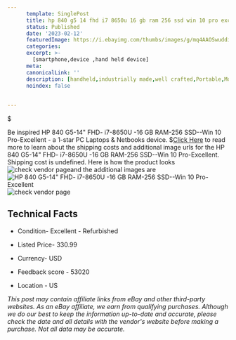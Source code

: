 ```yaml
---
      template: SinglePost
      title: hp 840 g5 14 fhd i7 8650u 16 gb ram 256 ssd win 10 pro excellent
      status: Published
      date: '2023-02-12'
      featuredImage: https://i.ebayimg.com/thumbs/images/g/mq4AAOSwuddidUF1/s-l225.jpg
      categories: 
      excerpt: >-
        [smartphone,device ,hand held device]
      meta:
      canonicalLink: ''
      description: [handheld,industrially made,well crafted,Portable,Mobile,Compact,Convenient,Lightweight,Maneuverable,Man-portable,Miniature,Carriable,Hand-held,Light,Holdable,Transportable,Mobile device,Pocket-sized,On-the-go,Wireless,Cordless,Compact size,Convenient size, smartphone,device ,hand held device]
      noindex: false
      
        
---
```

$

Be inspired HP 840 G5-14" FHD- i7-8650U -16 GB RAM-256 SSD--Win 10 Pro-Excellent - a 1-star PC Laptops & Netbooks device.
$[Click Here](https://www.ebay.com/itm/403643281475?hash=item5dfb03b043%3Ag%3Amq4AAOSwuddidUF1&amdata=enc%3AAQAHAAAA4Lie1fk2Imv4qzX0csjRnO3qppz7l1At5lWyDCIRnqT364oAsMN3kgSU5CI7Ee34yYZcwaMCYebS1vCC63wS8SIr4j4HKpajEjzsFrw6fbrQlMOvOuJee%2BQo0Z0xjLdiAimx09eMKuMB4g2R8a9EPzx82JjHGAxyLfIfeg1h03%2FzNrYXoLfECv9hvl0FtoJgD5qjyuwUb9hccxw2JnGD5f9PAtVRg3Iq%2F%2FciaQ6FMoYLJekkDALdYLB7D0MXQLOJCqe8TgxPJgeTfLizUZNneYXU90BJKWgB4tTvWzxik%2FVh&mkevt=1&mkcid=1&mkrid=711-53200-19255-0&campid=%253CePNCampaignId%253E&customid=%253CreferenceId%253E&toolid=10049) to read more to learn about the shipping costs and additional image urls for the HP 840 G5-14" FHD- i7-8650U -16 GB RAM-256 SSD--Win 10 Pro-Excellent. Shipping cost is undefined. Here is how the product looks ![check vendor page](https://i.ebayimg.com/thumbs/images/g/mq4AAOSwuddidUF1/s-l225.jpg)and the additional images are![HP 840 G5-14" FHD- i7-8650U -16 GB RAM-256 SSD--Win 10 Pro-Excellent](https://i.ebayimg.com/images/g/mq4AAOSwuddidUF1/s-l1200.jpg)![check vendor page](https://origin-galleryplus.ebayimg.com/ws/web/403643281475_2_0_1/225x225.jpg,https://origin-galleryplus.ebayimg.com/ws/web/403643281475_3_0_1/225x225.jpg,https://origin-galleryplus.ebayimg.com/ws/web/403643281475_4_0_1/225x225.jpg,https://origin-galleryplus.ebayimg.com/ws/web/403643281475_5_0_1/225x225.jpg)



 ## Technical Facts 



     
      

 - Condition- Excellent - Refurbished 


      

 - Listed Price- 330.99 


      

 - Currency- USD 


      

 - Feedback score - 53020 


      

 - Location - US 


      
      

 *_This post may contain affiliate links from eBay and other third-party websites. As an eBay affiliate, we earn from qualifying purchases. Although we do our best to keep the information up-to-date and accurate, please check the date and all details with the vendor's website before making a purchase. Not all data may be accurate._*






